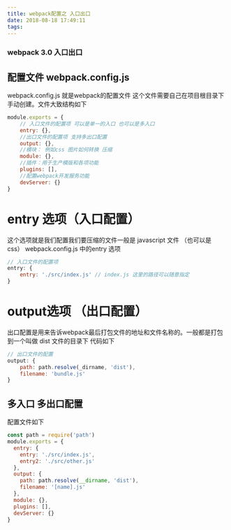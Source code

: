 ```yaml
---
title: webpack配置之 入口出口
date: 2018-08-18 17:49:11
tags:
---
```

### webpack 3.0 入口出口
## 配置文件 webpack.config.js
webpack.config.js 就是webpack的配置文件 这个文件需要自己在项目根目录下手动创建。文件大致结构如下
```javascript
module.exports = {
    // 入口文件的配置项 可以是单一的入口 也可以是多入口
    entry: {},
    //出口文件的配置项 支持多出口配置
    output: {},
    //模块： 例如css 图片如何转换 压缩
    module: {},
    //插件：用于生产模版和各项功能
    plugins: [],
    //配置webpack开发服务功能
    devServer: {}
}
```
# entry 选项（入口配置）
这个选项就是我们配置我们要压缩的文件一般是 javascript 文件 （也可以是css） 
webpack.config.js 中的entry 选项
```javascript
// 入口文件的配置项
entry: {
    entry: './src/index.js' // index.js 这里的路径可以随意指定
}
```
# output选项 （出口配置）
出口配置是用来告诉webpack最后打包文件的地址和文件名称的。一般都是打包到一个叫做 dist 文件的目录下 代码如下
```javascript
// 出口文件的配置
output: {
    path: path.resolve(_dirname, 'dist'),
    filename: 'bundle.js'
}
```
## 多入口 多出口配置
配置文件如下
```javascript
const path = require('path')
module.exports = {
  entry: {
    entry: './src/index.js',
    entry2: './src/other.js'
  },
  output: {
    path: path.resolve(__dirname, 'dist'),
    filename: '[name].js'
  },
  module: {},
  plugins: [],
  devServer: {}
}
```